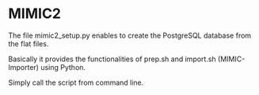 MIMIC2
======

The file mimic2_setup.py enables to create the PostgreSQL database from the flat files.

Basically it provides the functionalities of prep.sh and import.sh (MIMIC-Importer) using Python.

Simply call the script from command line.
